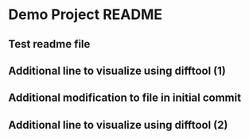 # Demo Project README

## Test readme file

## Additional line to visualize using difftool (1)

## Additional modification to file in initial commit

## Additional line to visualize using difftool (2)
